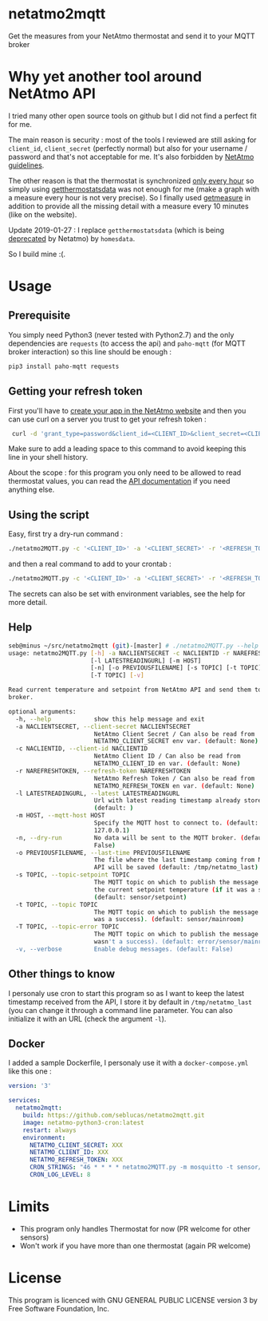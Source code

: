 # netatmo2mqtt

Get the measures from your NetAtmo thermostat and send it to your MQTT broker

# Why yet another tool around NetAtmo API

I tried many other open source tools on github but I did not find a perfect fit for me.

The main reason is security : most of the tools I reviewed are still asking for `client_id`, `client_secret` (perfectly normal) but also for your username / password and that's not acceptable for me. It's also forbidden by [NetAtmo guidelines](https://dev.netatmo.com/resources/technical/guides/developerguidelines).

The other reason is that the thermostat is synchronized [only every hour](https://dev.netatmo.com/resources/technical/guides/ratelimits) so simply using [getthermostatsdata](https://dev.netatmo.com/resources/technical/reference/thermostat/getthermostatsdata) was not enough for me (make a graph with a measure every hour is not very precise). So I finally used [getmeasure](https://dev.netatmo.com/resources/technical/reference/common/getmeasure) in addition to provide all the missing detail with a measure every 10 minutes (like on the website).

Update 2019-01-27 : I replace `getthermostatsdata` (which is being [deprecated](https://dev.netatmo.com/resources/technical/reference/deprecated) by Netatmo) by `homesdata`.

So I build mine :(.

# Usage

## Prerequisite

You simply need Python3 (never tested with Python2.7) and the only dependencies are `requests` (to access the api) and `paho-mqtt` (for MQTT broker interaction) so this line should be enough  :

```bash
pip3 install paho-mqtt requests
```

## Getting your refresh token

First you'll have to [create your app in the NetAtmo website](https://dev.netatmo.com/myaccount/createanapp) and then you can use curl on a server you trust to get your refresh token :

```bash
 curl -d 'grant_type=password&client_id=<CLIENT_ID>&client_secret=<CLIENT_SECRET>&username=<USERNAME>&password=<PASSWORD>&scope=read_thermostat' 'https://api.netatmo.net/oauth2/token'
```

Make sure to add a leading space to this command to avoid keeping this line in your shell history.

About the scope : for this program you only need to be allowed to read thermostat values, you can read the [API documentation](https://dev.netatmo.com/resources/technical/guides/authentication/clientcredentials) if you need anything else.

## Using the script

Easy, first try a dry-run command :

```bash
./netatmo2MQTT.py -c '<CLIENT_ID>' -a '<CLIENT_SECRET>' -r '<REFRESH_TOKEN>' -n -v
```

and then a real command to add to your crontab :

```bash
./netatmo2MQTT.py -c '<CLIENT_ID>' -a '<CLIENT_SECRET>' -r '<REFRESH_TOKEN>'
```

The secrets can also be set with environment variables, see the help for more detail.

## Help

```bash
seb@minus ~/src/netatmo2mqtt (git)-[master] # ./netatmo2MQTT.py --help
usage: netatmo2MQTT.py [-h] -a NACLIENTSECRET -c NACLIENTID -r NAREFRESHTOKEN
                       [-l LATESTREADINGURL] [-m HOST]
                       [-n] [-o PREVIOUSFILENAME] [-s TOPIC] [-t TOPIC]
                       [-T TOPIC] [-v]

Read current temperature and setpoint from NetAtmo API and send them to a MQTT
broker.

optional arguments:
  -h, --help            show this help message and exit
  -a NACLIENTSECRET, --client-secret NACLIENTSECRET
                        NetAtmo Client Secret / Can also be read from
                        NETATMO_CLIENT_SECRET env var. (default: None)
  -c NACLIENTID, --client-id NACLIENTID
                        NetAtmo Client ID / Can also be read from
                        NETATMO_CLIENT_ID en var. (default: None)
  -r NAREFRESHTOKEN, --refresh-token NAREFRESHTOKEN
                        NetAtmo Refresh Token / Can also be read from
                        NETATMO_REFRESH_TOKEN en var. (default: None)
  -l LATESTREADINGURL, --latest LATESTREADINGURL
                        Url with latest reading timestamp already stored.
                        (default: )
  -m HOST, --mqtt-host HOST
                        Specify the MQTT host to connect to. (default:
                        127.0.0.1)
  -n, --dry-run         No data will be sent to the MQTT broker. (default:
                        False)
  -o PREVIOUSFILENAME, --last-time PREVIOUSFILENAME
                        The file where the last timestamp coming from NetAtmo
                        API will be saved (default: /tmp/netatmo_last)
  -s TOPIC, --topic-setpoint TOPIC
                        The MQTT topic on which to publish the message with
                        the current setpoint temperature (if it was a success)
                        (default: sensor/setpoint)
  -t TOPIC, --topic TOPIC
                        The MQTT topic on which to publish the message (if it
                        was a success). (default: sensor/mainroom)
  -T TOPIC, --topic-error TOPIC
                        The MQTT topic on which to publish the message (if it
                        wasn't a success). (default: error/sensor/mainroom)
  -v, --verbose         Enable debug messages. (default: False)
```

## Other things to know

I personaly use cron to start this program so as I want to keep the latest timestamp received from the API, I store it by default in `/tmp/netatmo_last` (you can change it through a command line parameter. You can also initialize it with an URL (check the argument `-l`).

## Docker

I added a sample Dockerfile, I personaly use it with a `docker-compose.yml` like this one :

```yml
version: '3'

services:
  netatmo2mqtt:
    build: https://github.com/seblucas/netatmo2mqtt.git
    image: netatmo-python3-cron:latest
    restart: always
    environment:
      NETATMO_CLIENT_SECRET: XXX
      NETATMO_CLIENT_ID: XXX
      NETATMO_REFRESH_TOKEN: XXX
      CRON_STRINGS: "46 * * * * netatmo2MQTT.py -m mosquitto -t sensor/netatmo"
      CRON_LOG_LEVEL: 8
```


# Limits

 * This program only handles Thermostat for now (PR welcome for other sensors)
 * Won't work if you have more than one thermostat (again PR welcome)

# License

This program is licenced with GNU GENERAL PUBLIC LICENSE version 3 by Free Software Foundation, Inc.

